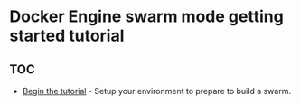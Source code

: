 <!--[metadata]>
+++
title = "Get started with Swarm"
description = "Getting started tutorial for Docker Swarm"
keywords = ["cluster, swarm, tutorial"]
advisory = "rc"
[menu.main]
identifier="swarm-tutorial"
parent="engine_swarm"
weight=10
+++
<![end-metadata]-->

#  Docker Engine swarm mode getting started tutorial

## TOC

-   [Begin the tutorial](index.md) - Setup your environment to prepare
    to build a swarm.

<p style="margin-bottom:300px">&nbsp;</p>
